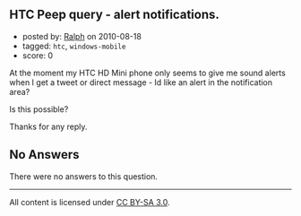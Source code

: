 ## HTC Peep query - alert notifications.

- posted by: [Ralph](https://stackexchange.com/users/-1/929-ralph) on 2010-08-18
- tagged: `htc`, `windows-mobile`
- score: 0

<p>At the moment my HTC HD Mini phone only seems to give me sound alerts when I get a tweet or direct message - Id like an alert in the notification area?</p>

<p>Is this possible?</p>

<p>Thanks for any reply.</p>


## No Answers

There were no answers to this question.


---

All content is licensed under [CC BY-SA 3.0](https://creativecommons.org/licenses/by-sa/3.0/).

